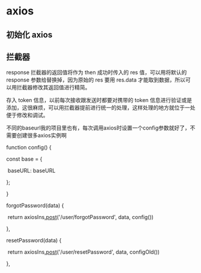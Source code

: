 # axios







## 初始化 axios







## 拦截器

response 拦截器的返回值将作为 then 成功时传入的 res 值，可以用将默认的 response 参数给替换掉，因为原始的 res 要用 res.data 才能取到数据，所以可以用拦截器修改其返回值进行精简。



存入 token 信息，以前每次接收跟发送时都要对携带的 token 信息进行验证或是添加，这很麻烦，可以用拦截器提前进行统一的处理，这样处理的地方就位于一处便于修改和调试。





不同的baseurl我的项目里也有，每次调用axios时设置一个config参数就好了，不需要创建很多axios实例啊

function config() {

  const base = {

​    baseURL: baseURL

  };

}

forgotPassword(data) {

​    return axiosIns[.post](http://link.zhihu.com/?target=http%3A//instance.post)('/user/forgotPassword', data, config())

  },

  resetPassword(data) {

​    return axiosIns[.post](http://link.zhihu.com/?target=http%3A//instance.post)('/user/resetPassword', data, configOld())

  },

